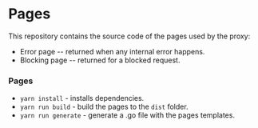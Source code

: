 # Pages

This repository contains the source code of the pages used by the proxy:

* Error page -- returned when any internal error happens.
* Blocking page -- returned for a blocked request.

### Pages

* `yarn install` - installs dependencies.
* `yarn run build` - build the pages to the `dist` folder.
* `yarn run generate` - generate a .go file with the pages templates.
